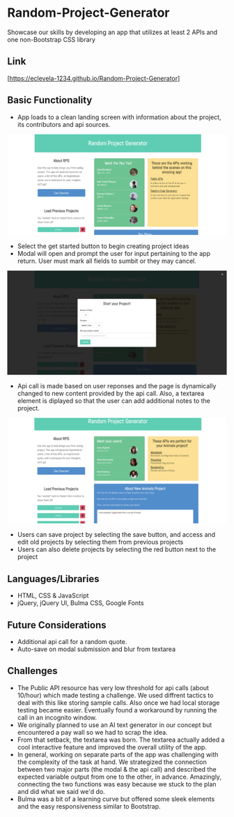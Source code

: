 # Random-Project-Generator
Showcase our skills by developing an app that utilizes at least 2 APIs and one non-Bootstrap CSS library  

## Link
[https://eclevela-1234.github.io/Random-Project-Generator]

## Basic Functionality
- App loads to a clean landing screen with information about the project, its contributors and api sources.

![Landing Screenshot](./assets/images/landingSS.png)
- Select the get started button to begin creating project ideas
- Modal will open and prompt the user for input pertaining to the app return. User must mark all fields to sumbit or they may cancel.

![Modal Screenshot](./assets/images/modalSS.png)
- Api call is made based on user reponses and the page is dynamically changed to new content provided by the api call. Also, a textarea element is diplayed so that the user can add additional notes to the project.

![Output Screenshot](./assets/images/outputSS.png)
- Users can save project by selecting the save button, and access and edit old projects by selecting them from previous projects
- Users can also delete projects by selecting the red button next to the project

## Languages/Libraries
- HTML, CSS & JavaScript
- jQuery, jQuery UI, Bulma CSS, Google Fonts

## Future Considerations
- Additional api call for a random quote.
- Auto-save on modal submission and blur from textarea

## Challenges
- The Public API resource has very low threshold for api calls (about 10/hour) which made testing a challenge. We used diffrent tactics to deal with this like storing sample calls. Also once we had local storage testing became easier. Eventually found a workaround by running the call in an incognito window.
- We originally planned to use an AI text generator in our concept but encountered a pay wall so we had to scrap the idea. 
- From that setback, the textarea was born. The textarea actually added a cool interactive feature and improved the overall utility of the app.
- In general, working on separate parts of the app was challenging with the complexity of the task at hand. We strategized the connection between two major parts (the modal & the api call) and described the expected variable output from one to the other, in advance. Amazingly, connecting the two functions was easy because we stuck to the plan and did what we said we'd do.
- Bulma was a bit of a learning curve but offered some sleek elements and the easy responsiveness similar to Bootstrap. 
